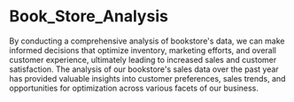 # Book_Store_Analysis
By conducting a comprehensive analysis of bookstore's data, we can make informed decisions that optimize inventory, marketing efforts, and overall customer experience, ultimately leading to increased sales and customer satisfaction.
The analysis of our bookstore's sales data over the past year has provided valuable insights into customer preferences, sales trends, and opportunities for optimization across various facets of our business. 
